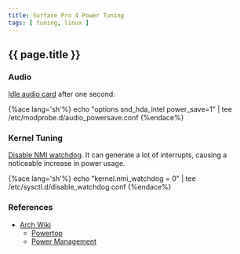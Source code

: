 ```yaml
---
title: Surface Pro 4 Power Tuning
tags: [ tuning, linux ]
---
```


## {{ page.title }}

### Audio

[Idle audio card](https://wiki.archlinux.org/index.php/Power_management#Audio) after one second:

{%ace lang='sh'%}
echo "options snd_hda_intel power_save=1" | tee /etc/modprobe.d/audio_powersave.conf
{%endace%}

### Kernel Tuning

[Disable NMI watchdog](https://wiki.archlinux.org/index.php/Power_management#Disabling_NMI_watchdog). It can generate a lot of interrupts, causing a noticeable increase in power usage.

{%ace lang='sh'%}
echo "kernel.nmi_watchdog = 0" | tee /etc/sysctl.d/disable_watchdog.conf
{%endace%}


### References

*   [Arch Wiki](https://wiki.archlinux.org)
    *   [Powertop](https://wiki.archlinux.org/index.php/Powertop)
    *   [Power Management](https://wiki.archlinux.org/index.php/Power_management#Power_management_with_systemd)

